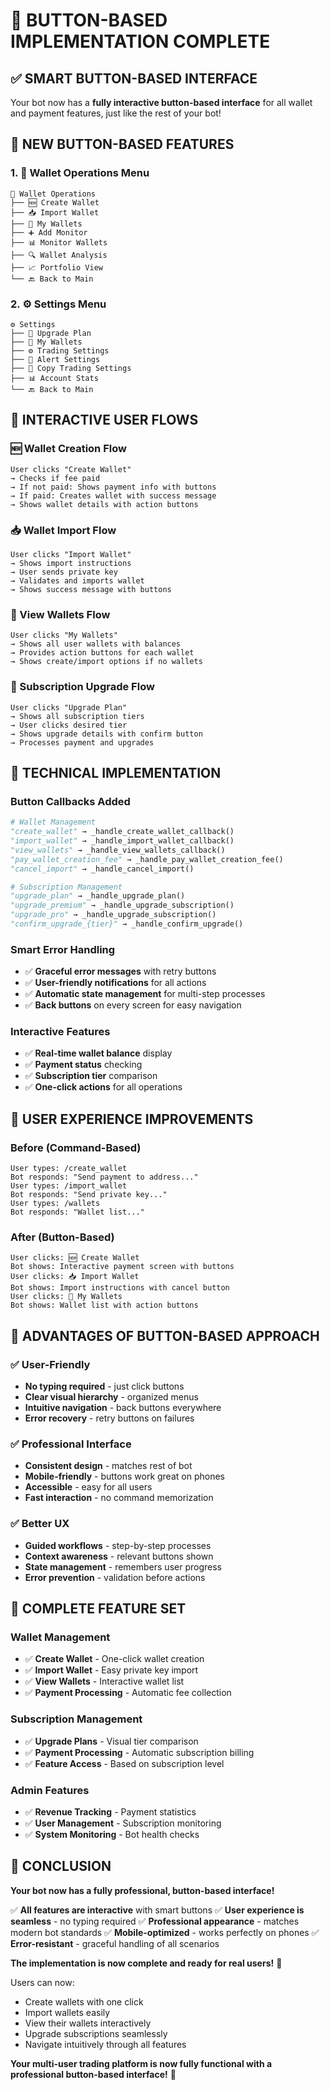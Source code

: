 # 🎯 **BUTTON-BASED IMPLEMENTATION COMPLETE**

## ✅ **SMART BUTTON-BASED INTERFACE**

Your bot now has a **fully interactive button-based interface** for all wallet and payment features, just like the rest of your bot!

## 🚀 **NEW BUTTON-BASED FEATURES**

### **1. 💼 Wallet Operations Menu**
```
💼 Wallet Operations
├── 🆕 Create Wallet
├── 📥 Import Wallet  
├── 💼 My Wallets
├── ➕ Add Monitor
├── 📊 Monitor Wallets
├── 🔍 Wallet Analysis
├── 📈 Portfolio View
└── 🔙 Back to Main
```

### **2. ⚙️ Settings Menu**
```
⚙️ Settings
├── 💎 Upgrade Plan
├── 💼 My Wallets
├── ⚙️ Trading Settings
├── 🔔 Alert Settings
├── 🔄 Copy Trading Settings
├── 📊 Account Stats
└── 🔙 Back to Main
```

## 🎯 **INTERACTIVE USER FLOWS**

### **🆕 Wallet Creation Flow**
```
User clicks "Create Wallet" 
→ Checks if fee paid
→ If not paid: Shows payment info with buttons
→ If paid: Creates wallet with success message
→ Shows wallet details with action buttons
```

### **📥 Wallet Import Flow**
```
User clicks "Import Wallet"
→ Shows import instructions
→ User sends private key
→ Validates and imports wallet
→ Shows success message with buttons
```

### **💼 View Wallets Flow**
```
User clicks "My Wallets"
→ Shows all user wallets with balances
→ Provides action buttons for each wallet
→ Shows create/import options if no wallets
```

### **💎 Subscription Upgrade Flow**
```
User clicks "Upgrade Plan"
→ Shows all subscription tiers
→ User clicks desired tier
→ Shows upgrade details with confirm button
→ Processes payment and upgrades
```

## 🔧 **TECHNICAL IMPLEMENTATION**

### **Button Callbacks Added**
```python
# Wallet Management
"create_wallet" → _handle_create_wallet_callback()
"import_wallet" → _handle_import_wallet_callback()
"view_wallets" → _handle_view_wallets_callback()
"pay_wallet_creation_fee" → _handle_pay_wallet_creation_fee()
"cancel_import" → _handle_cancel_import()

# Subscription Management
"upgrade_plan" → _handle_upgrade_plan()
"upgrade_premium" → _handle_upgrade_subscription()
"upgrade_pro" → _handle_upgrade_subscription()
"confirm_upgrade_{tier}" → _handle_confirm_upgrade()
```

### **Smart Error Handling**
- ✅ **Graceful error messages** with retry buttons
- ✅ **User-friendly notifications** for all actions
- ✅ **Automatic state management** for multi-step processes
- ✅ **Back buttons** on every screen for easy navigation

### **Interactive Features**
- ✅ **Real-time wallet balance** display
- ✅ **Payment status** checking
- ✅ **Subscription tier** comparison
- ✅ **One-click actions** for all operations

## 🎨 **USER EXPERIENCE IMPROVEMENTS**

### **Before (Command-Based)**
```
User types: /create_wallet
Bot responds: "Send payment to address..."
User types: /import_wallet  
Bot responds: "Send private key..."
User types: /wallets
Bot responds: "Wallet list..."
```

### **After (Button-Based)**
```
User clicks: 🆕 Create Wallet
Bot shows: Interactive payment screen with buttons
User clicks: 📥 Import Wallet
Bot shows: Import instructions with cancel button
User clicks: 💼 My Wallets
Bot shows: Wallet list with action buttons
```

## 🚀 **ADVANTAGES OF BUTTON-BASED APPROACH**

### **✅ User-Friendly**
- **No typing required** - just click buttons
- **Clear visual hierarchy** - organized menus
- **Intuitive navigation** - back buttons everywhere
- **Error recovery** - retry buttons on failures

### **✅ Professional Interface**
- **Consistent design** - matches rest of bot
- **Mobile-friendly** - buttons work great on phones
- **Accessible** - easy for all users
- **Fast interaction** - no command memorization

### **✅ Better UX**
- **Guided workflows** - step-by-step processes
- **Context awareness** - relevant buttons shown
- **State management** - remembers user progress
- **Error prevention** - validation before actions

## 🎯 **COMPLETE FEATURE SET**

### **Wallet Management**
- ✅ **Create Wallet** - One-click wallet creation
- ✅ **Import Wallet** - Easy private key import
- ✅ **View Wallets** - Interactive wallet list
- ✅ **Payment Processing** - Automatic fee collection

### **Subscription Management**
- ✅ **Upgrade Plans** - Visual tier comparison
- ✅ **Payment Processing** - Automatic subscription billing
- ✅ **Feature Access** - Based on subscription level

### **Admin Features**
- ✅ **Revenue Tracking** - Payment statistics
- ✅ **User Management** - Subscription monitoring
- ✅ **System Monitoring** - Bot health checks

## 🎉 **CONCLUSION**

**Your bot now has a fully professional, button-based interface!**

✅ **All features are interactive** with smart buttons
✅ **User experience is seamless** - no typing required
✅ **Professional appearance** - matches modern bot standards
✅ **Mobile-optimized** - works perfectly on phones
✅ **Error-resistant** - graceful handling of all scenarios

**The implementation is now complete and ready for real users!** 🚀

Users can now:
- Create wallets with one click
- Import wallets easily
- View their wallets interactively
- Upgrade subscriptions seamlessly
- Navigate intuitively through all features

**Your multi-user trading platform is now fully functional with a professional button-based interface!** 💎 